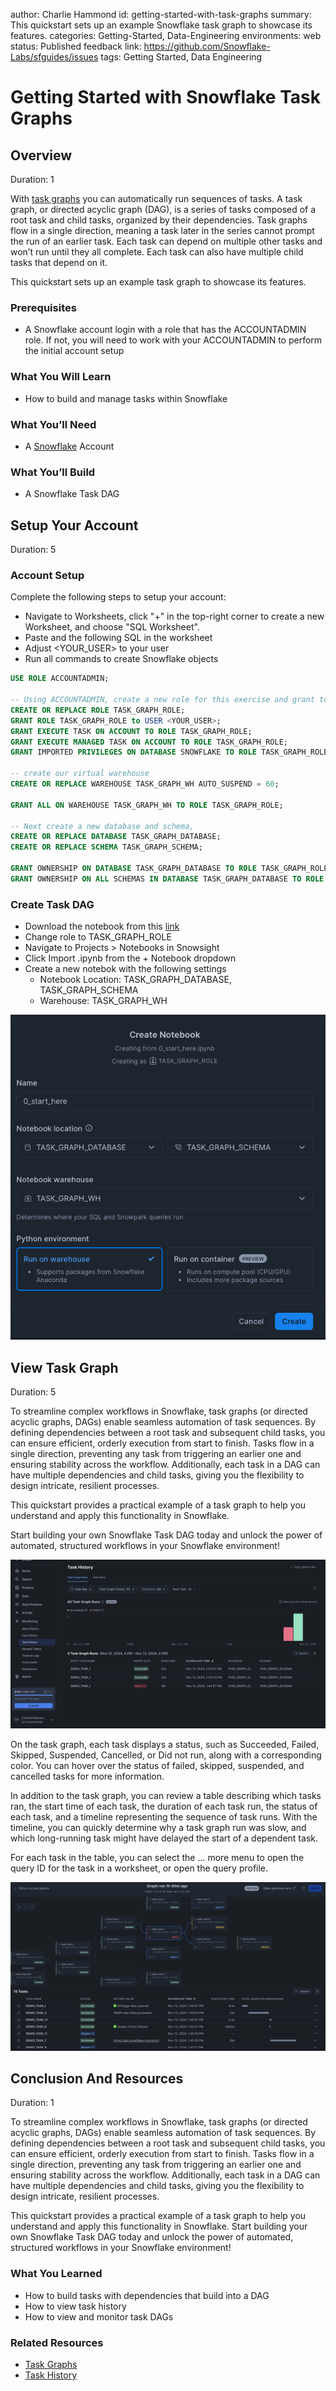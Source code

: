 author: Charlie Hammond
id: getting-started-with-task-graphs
summary: This quickstart sets up an example Snowflake task graph to showcase its features.
categories: Getting-Started, Data-Engineering
environments: web
status: Published 
feedback link: https://github.com/Snowflake-Labs/sfguides/issues
tags: Getting Started, Data Engineering

# Getting Started with Snowflake Task Graphs
<!-- ------------------------ -->
## Overview 
Duration: 1

With [task graphs](https://docs.snowflake.com/en/user-guide/tasks-graphs) you can automatically run sequences of tasks. A task graph, or directed acyclic graph (DAG), is a series of tasks composed of a root task and child tasks, organized by their dependencies. Task graphs flow in a single direction, meaning a task later in the series cannot prompt the run of an earlier task. Each task can depend on multiple other tasks and won’t run until they all complete. Each task can also have multiple child tasks that depend on it.

This quickstart sets up an example task graph to showcase its features. 

### Prerequisites
- A Snowflake account login with a role that has the ACCOUNTADMIN role. If not, you will need to work with your ACCOUNTADMIN to perform the initial account setup 

### What You Will Learn 
- How to build and manage tasks within Snowflake

### What You’ll Need 
- A [Snowflake](https://app.snowflake.com/) Account

### What You’ll Build 
- A Snowflake Task DAG
<!-- ------------------------ -->
## Setup Your Account
Duration: 5

### Account Setup

Complete the following steps to setup your account:
- Navigate to Worksheets, click "+" in the top-right corner to create a new Worksheet, and choose "SQL Worksheet".
- Paste and the following SQL in the worksheet 
- Adjust <YOUR_USER> to your user
- Run all commands to create Snowflake objects

```sql
USE ROLE ACCOUNTADMIN;

-- Using ACCOUNTADMIN, create a new role for this exercise and grant to applicable users
CREATE OR REPLACE ROLE TASK_GRAPH_ROLE;
GRANT ROLE TASK_GRAPH_ROLE to USER <YOUR_USER>;
GRANT EXECUTE TASK ON ACCOUNT TO ROLE TASK_GRAPH_ROLE;
GRANT EXECUTE MANAGED TASK ON ACCOUNT TO ROLE TASK_GRAPH_ROLE;
GRANT IMPORTED PRIVILEGES ON DATABASE SNOWFLAKE TO ROLE TASK_GRAPH_ROLE;

-- create our virtual warehouse
CREATE OR REPLACE WAREHOUSE TASK_GRAPH_WH AUTO_SUSPEND = 60;

GRANT ALL ON WAREHOUSE TASK_GRAPH_WH TO ROLE TASK_GRAPH_ROLE;

-- Next create a new database and schema,
CREATE OR REPLACE DATABASE TASK_GRAPH_DATABASE;
CREATE OR REPLACE SCHEMA TASK_GRAPH_SCHEMA;

GRANT OWNERSHIP ON DATABASE TASK_GRAPH_DATABASE TO ROLE TASK_GRAPH_ROLE COPY CURRENT GRANTS;
GRANT OWNERSHIP ON ALL SCHEMAS IN DATABASE TASK_GRAPH_DATABASE TO ROLE TASK_GRAPH_ROLE COPY CURRENT GRANTS;
```
### Create Task DAG

- Download the notebook from this [link](https://github.com/Snowflake-Labs/sfguide-how-to-manage-features-in-dbt-with-snowflake-feature-store/blob/main/notebooks/0_start_here.ipynb)
- Change role to TASK_GRAPH_ROLE
- Navigate to Projects > Notebooks in Snowsight
- Click Import .ipynb from the + Notebook dropdown
- Create a new notebok with the following settings
  - Notebook Location: TASK_GRAPH_DATABASE, TASK_GRAPH_SCHEMA
  - Warehouse: TASK_GRAPH_WH

![create-notebooks](assets/import-notebook.png)


<!-- ------------------------ -->
## View Task Graph
Duration: 5

To streamline complex workflows in Snowflake, task graphs (or directed acyclic graphs, DAGs) enable seamless automation of task sequences. By defining dependencies between a root task and subsequent child tasks, you can ensure efficient, orderly execution from start to finish. Tasks flow in a single direction, preventing any task from triggering an earlier one and ensuring stability across the workflow. Additionally, each task in a DAG can have multiple dependencies and child tasks, giving you the flexibility to design intricate, resilient processes.

This quickstart provides a practical example of a task graph to help you understand and apply this functionality in Snowflake.

Start building your own Snowflake Task DAG today and unlock the power of automated, structured workflows in your Snowflake environment!

![task-history](assets/task-history.png)

On the task graph, each task displays a status, such as Succeeded, Failed, Skipped, Suspended, Cancelled, or Did not run, along with a corresponding color. You can hover over the status of failed, skipped, suspended, and cancelled tasks for more information.

In addition to the task graph, you can review a table describing which tasks ran, the start time of each task, the duration of each task run, the status of each task, and a timeline representing the sequence of task runs. With the timeline, you can quickly determine why a task graph run was slow, and which long-running task might have delayed the start of a dependent task.

For each task in the table, you can select the … more menu to open the query ID for the task in a worksheet, or open the query profile.

![task-dag](assets/task-dag.png)

<!-- ------------------------ -->
## Conclusion And Resources
Duration: 1

To streamline complex workflows in Snowflake, task graphs (or directed acyclic graphs, DAGs) enable seamless automation of task sequences. By defining dependencies between a root task and subsequent child tasks, you can ensure efficient, orderly execution from start to finish. Tasks flow in a single direction, preventing any task from triggering an earlier one and ensuring stability across the workflow. Additionally, each task in a DAG can have multiple dependencies and child tasks, giving you the flexibility to design intricate, resilient processes.

This quickstart provides a practical example of a task graph to help you understand and apply this functionality in Snowflake. Start building your own Snowflake Task DAG today and unlock the power of automated, structured workflows in your Snowflake environment!

### What You Learned
- How to build tasks with dependencies that build into a DAG
- How to view task history
- How to view and monitor task DAGs

### Related Resources
- [Task Graphs](https://docs.snowflake.com/en/user-guide/tasks-graphs)
- [Task History](https://docs.snowflake.com/user-guide/ui-snowsight-tasks)
